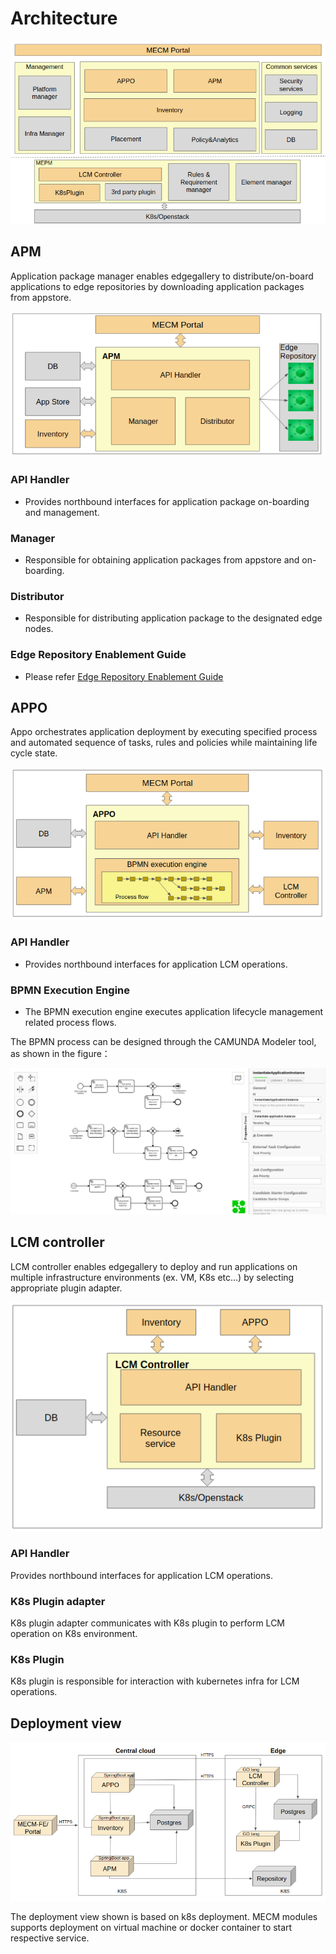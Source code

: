 Architecture
==============


![.](/uploads/images/2020/0924/mecm-architecture.png "mecm-architecture.png")

## APM
 Application package manager enables edgegallery to distribute/on-board applications to edge repositories by
  downloading application packages from appstore. 
  
![.](/uploads/images/2020/0924/mecm_apm_architecture.png "mecm_apm_architecture.png")

### API Handler

* Provides northbound interfaces for application package on-boarding and management.     

### Manager

* Responsible for obtaining application packages from appstore and on-boarding.     
  
### Distributor

* Responsible for distributing application package to the designated edge nodes.

### Edge Repository Enablement Guide

* Please refer [Edge Repository Enablement Guide](Edge_Repository_Enablement_Guide.md)
  
## APPO
 Appo orchestrates application deployment by executing specified process and automated sequence of tasks, rules and
  policies while maintaining life cycle state.

![.](/uploads/images/2020/0924/mecm_appo_architecture.png "mecm_appo_architecture.png")

### API Handler

* Provides northbound interfaces for application LCM operations.     

### BPMN Execution Engine

* The BPMN execution engine executes application lifecycle management related process flows.        

The BPMN process can be designed through the CAMUNDA Modeler tool, as shown in the figure：

![.](/uploads/images/2020/0924/mecm_appo_process_flow.png "mecm_appo_process_flow.png")

## LCM controller
 LCM controller enables edgegallery to deploy and run applications on multiple infrastructure environments (ex. VM, K8s
  etc...) by selecting appropriate plugin adapter. 

![.](/uploads/images/2020/0924/mecm-applcm-diagram.png "mecm-applcm-diagram.png") 

### API Handler
 Provides northbound interfaces for application LCM operations.

### K8s Plugin adapter
 K8s plugin adapter communicates with K8s plugin to perform LCM operation on K8s environment.

### K8s Plugin
 K8s plugin is responsible for interaction with kubernetes infra for LCM operations.


## Deployment view
![.](/uploads/images/2020/0924/mecm-deployment-overview.png "mecm-deployment-overview.png")

The deployment view shown is based on k8s deployment. MECM modules supports deployment on virtual
 machine or docker container to start respective service.
